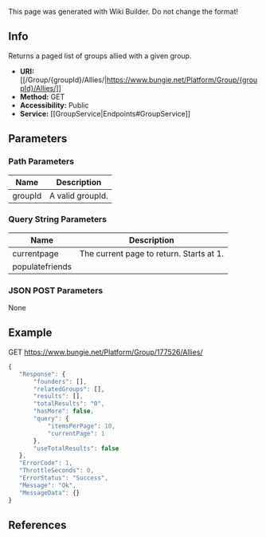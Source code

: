 <span class="wiki-builder">This page was generated with Wiki Builder. Do not change the format!</span>

## Info
Returns a paged list of groups allied with a given group.
* **URI:** [[/Group/{groupId}/Allies/|https://www.bungie.net/Platform/Group/{groupId}/Allies/]]
* **Method:** GET
* **Accessibility:** Public
* **Service:** [[GroupService|Endpoints#GroupService]]

## Parameters
### Path Parameters
Name | Description
---- | -----------
groupId | A valid groupId.

### Query String Parameters
Name | Description
---- | -----------
currentpage | The current page to return. Starts at 1.
populatefriends | 

### JSON POST Parameters
None

## Example
GET https://www.bungie.net/Platform/Group/177526/Allies/
 ```javascript
{
    "Response": {
        "founders": [],
        "relatedGroups": [],
        "results": [],
        "totalResults": "0",
        "hasMore": false,
        "query": {
            "itemsPerPage": 10,
            "currentPage": 1
        },
        "useTotalResults": false
    },
    "ErrorCode": 1,
    "ThrottleSeconds": 0,
    "ErrorStatus": "Success",
    "Message": "Ok",
    "MessageData": {}
}
```

## References
